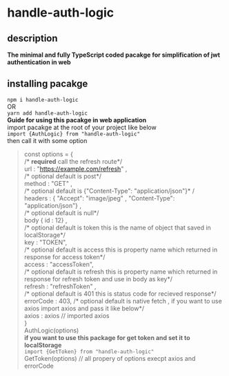 # handle-auth-logic
## description 
**The minimal and fully TypeScript coded pacakge for simplification of jwt authentication in web**
## installing pacakge

`npm i handle-auth-logic` \
OR \
`yarn add handle-auth-logic` \
**Guide for using this pacakge in web application** \
import pacakge at the root of your project like below \
`import {AuthLogic} from "handle-auth-logic"` \
then call it with some option 
 > const options  = { \
      /* **required**  call the refresh route*/ \
      url : "https://example.com/refresh"  , \
      /* optional default is post*/  \
      method : "GET"  , \
      /* optional default is  {"Content-Type": "application/json"}* / \
      headers : { "Accept": "image/jpeg" ,  "Content-Type": "application/json"} ,  \
      /* optional default is null*/ \
      body { id : 12}  ,\
      /* optional default is token this is the name of object that saved in localStorage*/ \
      key : "TOKEN", \
      /* optional  default is access this is property name which returned in response for access token*/ \
      access : "accessToken", \
      /* optional default is refresh this is property name which returned in response for refresh token and use in body as key*/  \
      refresh : "refreshToken" ,\
      /* optional default is 401 this is status code for recieved response*/ \
      errorCode : 403,
      /* optional default is native fetch , if you want to use axios import axios and pass it like below*/ \
      axios : axios // imported axios \
 }\
 >AuthLogic(options) \
**if you want to use this package for get token and set it to localStorage** \
`import {GetToken} from "handle-auth-logic"`\
 > GetToken(options) // all propery of options execpt axios and errorCode 
